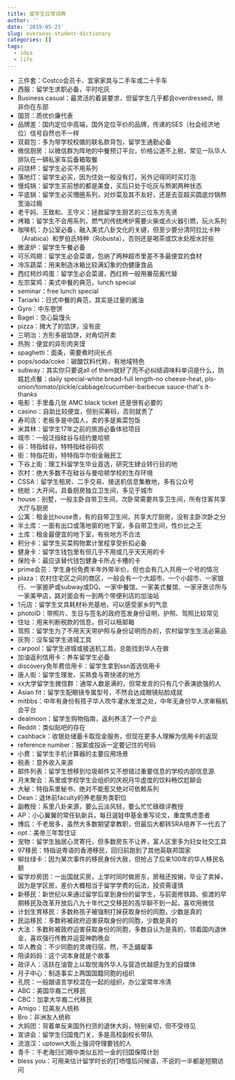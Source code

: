 ```yaml
---
title: 留学生日常词典
author: ''
date: '2019-05-23'
slug: overseas-student-dictionary
categories: []
tags:
  - idea
  - life
---
```


- 三件套：Costco会员卡、宜家家具与二手车或二十手车
- 西服：留学生求职必备，平时吃灰
- Business casual：最灵活的着装要求，但留学生几乎都会overdressed，除非你在东部
- 国货：质优价廉代表
- 品牌差：国内定位中高端，国外定位平价的品牌，传递的SES（社会经济地位）信号自然也不一样
- 双肩包：多为带学校校徽的联名款背包，留学生通勤必备
- 微信厨房：以微信群为阵地的中餐预订平台，价格公道不上税，常见一队华人排队在一辆私家车后备箱取餐
- 闷烧杯：留学生必买不用系列
- 落地灯：留学生必买，因为住处一般没有灯，另外记得同时买灯泡
- 慢炖锅：留学生买前想的都是美食，买后只处于吃灰与熬粥两种状态
- 平底锅：留学生必买懵圈系列，对炒菜及其不友好，还是去亚超买圆底炒锅熬宽油过瘾
- 老干妈、王致和、王守义：拯救留学生厨艺的三位东方先贤
- 烤箱：留学生不会用系列，燃气的传统烤炉需要火柴或点火器引燃，玩火系列
- 咖啡机：办公室必备，融入美式八卦文化的关键，但至少要分清阿拉比卡种（Arabica）和罗伯氏特种（Robusta），否则还是喝茶或饮水处按水好些
- 微波炉：留学生午餐必备
- 可乐鸡翅：留学生必会菜谱，包纳了两种超市里差不多最便宜的食材
- 冷冻蔬菜：用来制造冰箱比较满幻象的伪健康食品
- 西红柿炒鸡蛋：留学生必会菜谱，西红柿一般用番茄酱代替
- 左宗棠鸡：美式中餐的典范，lunch special
- seminar：free lunch special
- Tariarki：日式中餐的典范，其实是过量的酱油
- Gyro：中东卷饼
- Bagel：空心扁馒头
- pizza：摊大了的馅饼，没有皮
- 三明治：方形多层馅饼，对角切开卖
- 热狗：便宜的异形肉夹馍
- spaghetti：面条，需要煮时间长点
- pops/soda/coke：碳酸饮料代称，有地域特色
- subway：其实你只要说all of them就好了而不必纠结调味料单词是什么，防尴尬点餐：daily special-white bread-full length-no cheese-heat, pls-onion/tomato/pickle/cabbage/cucumber-barbecue sauce-that's it-thanks
- 电影：手里备几张 AMC black ticket 还是很有必要的
- casino：自助比较便宜，但别买筹码，否则就贵了
- 寿司店：老板多是中国人，卖的多是紫菜包饭
- 米其林：留学生17年之前的旅游必备体验项目
- 城市：一般泛指硅谷与纽约曼哈顿
- 谷：特指硅谷，特特指硅谷码农
- 街：特指花街，特特指华尔街金融民工
- 下谷上街：理工科留学生毕业首选，研究生肄业转行目的地
- 农村：绝大多数不在硅谷与曼哈顿学校的生存环境
- CSSA：留学生租房、二手交易、接送机信息集散地，多有公众号
- 统舱：大开间，具备厨房独立卫生间，多见于城市
- house：别墅，一般主卧自带卫生间，次卧常需要共享卫生间，所有住客共享大厅与厨房
- 公寓：租金比house贵，有的自带卫生间，共享大厅厨房，没有主卧次卧之分
- 半土库：一面有出口或落地窗的地下室，多自带卫生间，性价比之王
- 土库：租金最便宜的地下室，有些地方不合法
- 积分卡：留学生买菜购物累计里程享受折扣必备
- 健身卡：留学生钱包里有但几乎不用或几乎天天用的卡
- 保险卡：最应该替代钱包健身卡所占卡槽的卡
- prime会员：学生身份免费半年外带半价，但也会有几人共用一个号的情况
- plaza：农村住宅区之间的商区，一般会有一个大超市、一个小超市、一家银行、一家披萨或subway或DQ、一家中餐馆、一家美式餐馆、一家牙医诊所与一家美甲店，路对面会有一到两个带便利店的加油站
- 1元店：留学生文具耗材补充基地，可以感受家乡的气息
- photoID：带照片、生日与签名的政府签发身份证明，护照、驾照比较常见
- 住址：用来判断税款的信息，但可以租邮箱
- 驾照：留学生为了不用天天带护照与身份证明而办的，农村留学生生活必需品
- 灰狗：没车留学生进城工具
- carpool：留学生进城或接送机工具，总能找到华人在做
- 加油返利信用卡：养车留学生必备
- discovery免年费信用卡：留学生拿到ssn首选信用卡
- 唐人街：留学生理发、买熟食与寄快递的地方
- xx大学留学生微信群：通常人数是满的，但常发言的只有几个表演欲强的人
- Asian fit：留学生配眼镜专属型号，不然会达成眼镜贴脸成就
- mitbbs：中年有身份有孩子华人吹牛灌水发泄之处，中年无身份华人求审稿机会平台
- dealmoon：留学生购物指南，返利养活了一个产业
- Reddit：类似贴吧的存在
- cashback：收银处储蓄卡取现金服务，但现在更多人理解为信用卡的返现
- reference number：报案或投诉一定要记住的号码
- 小费：留学生手机计算器的主要应用场景
- 税表：意外收入来源
- 邮件列表：留学生想移到垃圾邮件又不想错过重要信息的学校内部信息源
- 月末聚会：系里或学校学生会组织的庆祝月华虚度的饮料畅饮尬聊会
- 大秘：特指系里秘书，绝对不能惹又绝对可依赖系列
- Dean：退休前faculty的养老服务类职位
- 副教授：系里八卦来源，要么云淡风轻，要么忙忙碌碌评教授
- AP：小心翼翼的常任轨新兵，每日遛娃申基金重写论文，重度焦虑患者
- 博后：千老居多，虽然大多数期望拿教职，但最后大都转SRA培养下一代去了
- opt：美帝三年暂住证
- 宠物：留学生独居心灵寄托，但多数房东不让养，富人区里多为妇女社交工具
- 97移民：特指说粤语的香港移民，回归前跑到了其他英联邦国家
- 柳丝绿卡：因为某次事件的移民身份大赦，但抢占了后来100年的华人移民名额
- 留学炒房团：一出国就买房，上学时同时做房东，房租还按揭，毕业了卖掉，因为是学区房，差价大概相当于留学学费的玩法，投资需谨慎
- 新移民：新世纪以来通过留学后拿到身份的留学生，与前面修铁路、偷渡的早期移民及改革开放后八九十年代之交移民的高华聊不到一起，喜欢用微信
- 计划生育移民：多数称孩子被强制打掉获取身份的同胞，少数是真的
- 民运移民：多数称被政府迫害获取身份的同胞，少数是真的
- 大法：多数称被政府迫害获取身份的同胞，多数自认为是真的，领着国内退休金，喜欢强行传教并运营神韵晚会
- 华人教会：不少同胞的灵魂归宿，然，不乏龌龊事
- 陪读妈妈：这个词本身就是个故事
- 政评人：活跃在油管上以取悦海外华人与营造优越感为生的自媒体
- 月子中心：制造事实上两国国籍同胞的组织
- 孔院：一般跟语言学校混在一起的组织，办公室常年冷清
- ABC：美国华裔二代移民
- CBC：加拿大华裔二代移民
- Amigo：拉美友人统称
- Bro：非洲友人统称
- 大妈团：背着单反来国外扫货的退休大妈，特别亲切，但不受待见
- 宣讲会：留学生归国鬼门关，多是高校副校长带队
- 流浪汉：uptown大街上强词夺理要钱的人
- 青千：千老海归们眼中类似五险一金的归国保障计划
- bless you：可用来估计留学时长的打喷嚏后问候语，不说的一半都是短期访问